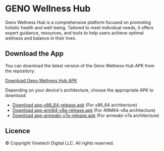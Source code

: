 # GENO Wellness Hub

Geno Wellness Hub is a comprehensive platform focused on promoting holistic health and well-being. Tailored to meet individual needs, it offers expert guidance, resources, and tools to help users achieve optimal wellness and balance in their lives.

## Download the App

You can download the latest version of the Geno Wellness Hub APK from the repository:

[Download Geno Wellness Hub APK](https://github.com/philwamba/geno_wellness/raw/dev/downloads/geno_wellness_hub.apk)

Depending on your device's architecture, choose the appropriate APK to download:

- [Download app-x86_64-release.apk](https://github.com/philwamba/geno_wellness/raw/main/downloads/app-x86_64-release.apk) (For x86_64 architecture)
- [Download app-arm64-v8a-release.apk](https://github.com/philwamba/geno_wellness/raw/main/downloads/app-arm64-v8a-release.apk) (For ARM64-v8a architecture)
- [Download app-armeabi-v7a-release.apk](https://github.com/philwamba/geno_wellness/raw/main/downloads/app-armeabi-v7a-release.apk) (For armeabi-v7a architecture)

## Licence
&copy; Copyright Vinetech Digital LLC. All rights reserved.